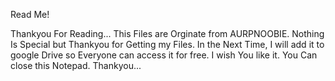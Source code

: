 Read Me!

Thankyou For Reading...
This Files are Orginate from AURPNOOBIE.
Nothing Is Special but Thankyou for Getting my Files.
In the Next Time, I will add it to google Drive so Everyone can access it
for free.
I wish You like it.
You Can close this Notepad.
Thankyou...
